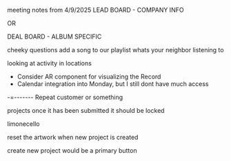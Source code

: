 meeting notes from 4/9/2025
LEAD BOARD - COMPANY INFO

OR 

DEAL BOARD - ALBUM SPECIFIC

cheeky questions
add a song to our playlist
whats your neighbor listening to

looking at activity in locations

- Consider AR component for visualizing the Record
- Calendar integration into Monday, but I still dont have much access


-=-------
Repeat customer or something

projects
once it has been submitted
it should be locked

limonecello

reset the artwork when new project is created

create new project would be a primary button
